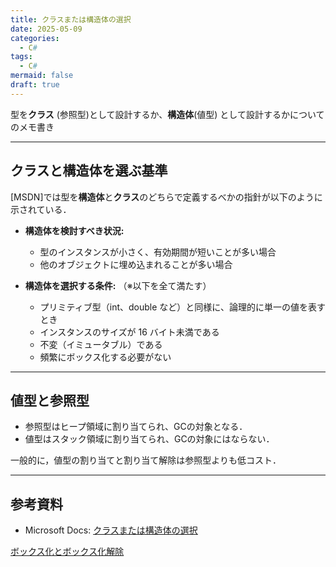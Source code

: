 ```yaml
---
title: クラスまたは構造体の選択
date: 2025-05-09
categories:
  - C#
tags:
  - C#
mermaid: false
draft: true
---
```



型を**クラス** (参照型)として設計するか、**構造体**(値型) として設計するかについてのメモ書き


---
## クラスと構造体を選ぶ基準

[MSDN]では型を**構造体**と**クラス**のどちらで定義するべかの指針が以下のように示されている．

- **構造体を検討すべき状況:**
  - 型のインスタンスが小さく、有効期間が短いことが多い場合
  - 他のオブジェクトに埋め込まれることが多い場合  


- **構造体を選択する条件:** （※以下を全て満たす）
  - プリミティブ型（int、double など）と同様に、論理的に単一の値を表す
とき
  - インスタンスのサイズが 16 バイト未満である
  - 不変（イミュータブル）である
  - 頻繁にボックス化する必要がない


---
## 値型と参照型

- 参照型はヒープ領域に割り当てられ、GCの対象となる．
- 値型はスタック領域に割り当てられ、GCの対象にはならない．

一般的に，値型の割り当てと割り当て解除は参照型よりも低コスト．


---
## 参考資料
- Microsoft Docs: [クラスまたは構造体の選択](https://learn.microsoft.com/ja-jp/dotnet/standard/design-guidelines/choosing-between-class-and-struct)

[ボックス化とボックス化解除](https://learn.microsoft.com/ja-jp/dotnet/csharp/programming-guide/types/boxing-and-unboxing)
